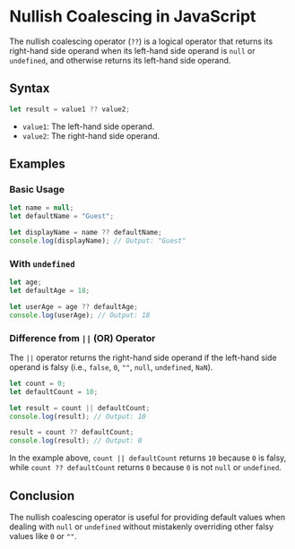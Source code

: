# Nullish Coalescing in JavaScript

The nullish coalescing operator (`??`) is a logical operator that returns its right-hand side operand when its left-hand side operand is `null` or `undefined`, and otherwise returns its left-hand side operand.

## Syntax

```javascript
let result = value1 ?? value2;
```

- `value1`: The left-hand side operand.
- `value2`: The right-hand side operand.

## Examples

### Basic Usage

```javascript
let name = null;
let defaultName = "Guest";

let displayName = name ?? defaultName;
console.log(displayName); // Output: "Guest"
```

### With `undefined`

```javascript
let age;
let defaultAge = 18;

let userAge = age ?? defaultAge;
console.log(userAge); // Output: 18
```

### Difference from `||` (OR) Operator

The `||` operator returns the right-hand side operand if the left-hand side operand is falsy (i.e., `false`, `0`, `""`, `null`, `undefined`, `NaN`).

```javascript
let count = 0;
let defaultCount = 10;

let result = count || defaultCount;
console.log(result); // Output: 10

result = count ?? defaultCount;
console.log(result); // Output: 0
```

In the example above, `count || defaultCount` returns `10` because `0` is falsy, while `count ?? defaultCount` returns `0` because `0` is not `null` or `undefined`.

## Conclusion

The nullish coalescing operator is useful for providing default values when dealing with `null` or `undefined` without mistakenly overriding other falsy values like `0` or `""`.
